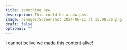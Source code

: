 ```yaml
---
title: something new
description: This could be a new post
image: /images/Screenshot 2024-06-11 at 15.08.26.png
draft: false
optional: ""
---
```

I cannot belive we made this content alive!

